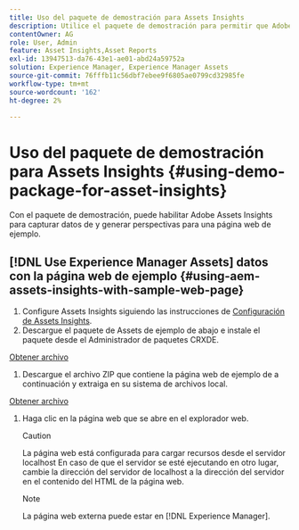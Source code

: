 ```yaml
---
title: Uso del paquete de demostración para Assets Insights
description: Utilice el paquete de demostración para permitir que Adobe Assets Insights capture datos de y genere perspectivas para una página web.
contentOwner: AG
role: User, Admin
feature: Asset Insights,Asset Reports
exl-id: 13947513-da76-43e1-ae01-abd24a59752a
solution: Experience Manager, Experience Manager Assets
source-git-commit: 76fffb11c56dbf7ebee9f6805ae0799cd32985fe
workflow-type: tm+mt
source-wordcount: '162'
ht-degree: 2%

---
```


# Uso del paquete de demostración para Assets Insights {#using-demo-package-for-asset-insights}

Con el paquete de demostración, puede habilitar Adobe Assets Insights para capturar datos de y generar perspectivas para una página web de ejemplo.

## [!DNL Use Experience Manager Assets] datos con la página web de ejemplo  {#using-aem-assets-insights-with-sample-web-page}

1. Configure Assets Insights siguiendo las instrucciones de [Configuración de Assets Insights](configure-asset-insights.md).
1. Descargue el paquete de Assets de ejemplo de abajo e instale el paquete desde el Administrador de paquetes CRXDE.

[Obtener archivo](assets/insightsdemo.zip)

1. Descargue el archivo ZIP que contiene la página web de ejemplo de a continuación y extraiga en su sistema de archivos local.

[Obtener archivo](assets/demosite.zip)

1. Haga clic en la página web que se abre en el explorador web.

   >[!CAUTION]
   >
   >La página web está configurada para cargar recursos desde el servidor localhost En caso de que el servidor se esté ejecutando en otro lugar, cambie la dirección del servidor de localhost a la dirección del servidor en el contenido del HTML de la página web.

   >[!NOTE]
   >
   >La página web externa puede estar en [!DNL Experience Manager].
